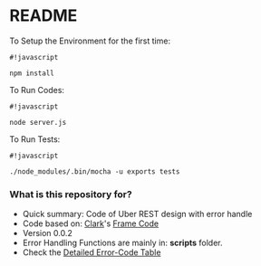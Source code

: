 # README #

To Setup the Environment for the first time:
```
#!javascript

npm install
```
To Run Codes:
```
#!javascript

node server.js
```
To Run Tests:
```
#!javascript

./node_modules/.bin/mocha -u exports tests
```

### What is this repository for? ###

* Quick summary: Code of Uber REST design with error handle 
* Code based on: [Clark](https://github.com/clarkjeria)'s [Frame Code](https://bitbucket.org/appcmusv/transportation-express-api)
* Version
0.0.2
* Error Handling Functions are mainly in: **scripts** folder.
* Check the [Detailed Error-Code Table](http://mr-why.com/post/studyabroad/uber-rest-error-handling)
